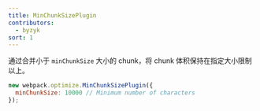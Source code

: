 ```yaml
---
title: MinChunkSizePlugin
contributors:
  - byzyk
sort: 1
---
```


通过合并小于 `minChunkSize` 大小的 chunk，将 chunk 体积保持在指定大小限制以上。

``` js
new webpack.optimize.MinChunkSizePlugin({
  minChunkSize: 10000 // Minimum number of characters
});
```
